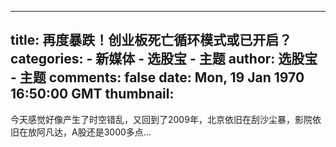 
---
title: 再度暴跌！创业板死亡循环模式或已开启？
categories: 
    - 新媒体
    - 选股宝 - 主题
author: 选股宝 - 主题
comments: false
date: Mon, 19 Jan 1970 16:50:00 GMT
thumbnail: 
---

<div>   
今天感觉好像产生了时空错乱，又回到了2009年，北京依旧在刮沙尘暴，影院依旧在放阿凡达，A股还是3000多点...  
</div>
            